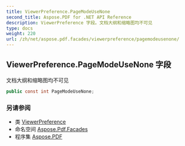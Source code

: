 ```yaml
---
title: ViewerPreference.PageModeUseNone
second_title: Aspose.PDF for .NET API Reference
description: ViewerPreference 字段。文档大纲和缩略图均不可见
type: docs
weight: 220
url: /zh/net/aspose.pdf.facades/viewerpreference/pagemodeusenone/
---
```

## ViewerPreference.PageModeUseNone 字段

文档大纲和缩略图均不可见

```csharp
public const int PageModeUseNone;
```

### 另请参阅

* 类 [ViewerPreference](../)
* 命名空间 [Aspose.Pdf.Facades](../../../aspose.pdf.facades/)
* 程序集 [Aspose.PDF](../../../)